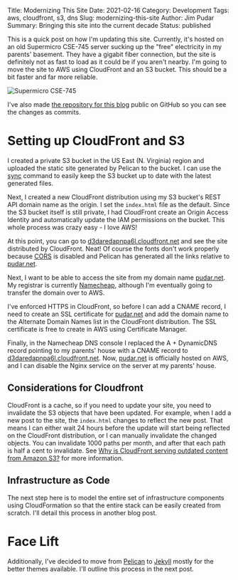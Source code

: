 Title: Modernizing This Site
Date: 2021-02-16
Category: Development
Tags: aws, cloudfront, s3, dns
Slug: modernizing-this-site
Author: Jim Pudar
Summary: Bringing this site into the current decade
Status: published

This is a quick post on how I'm updating this site. Currently, it's hosted on an
old Supermicro CSE-745 server sucking up the "free" electricity in my parents'
basement. They have a gigabit fiber connection, but the site is definitely not
as fast to load as it could be if you aren't nearby. I'm going to move the site
to AWS using CloudFront and an S3 bucket. This should be a bit faster and far
more reliable.

![Supermicro CSE-745]({photo}server/supermicro-server.jpg)

I've also made [the repository for this blog](https://github.com/jimpudar/blog)
public on GitHub so you can see the changes as commits.

# Setting up CloudFront and S3

I created a private S3 bucket in the US East (N. Virginia) region and uploaded
the static site generated by Pelican to the bucket. I can use the
[sync](https://docs.aws.amazon.com/cli/latest/reference/s3/sync.html) command to
easily keep the S3 bucket up to date with the latest generated files.

Next, I created a new CloudFront distribution using my S3 bucket's REST API
domain name as the origin. I set the `index.html` file as the default. Since the
S3 bucket itself is still private, I had CloudFront create an Origin Access
Identity and automatically update the IAM permissions on the bucket. This whole
process was crazy easy - I love AWS!

At this point, you can go to
[d3daredapnpa6l.cloudfront.net](d3daredapnpa6l.cloudfront.net) and see the site
distributed by CloudFront. Neat! Of course the fonts don't work properly because
[CORS](https://developer.mozilla.org/en-US/docs/Web/HTTP/CORS) is disabled and
Pelican has generated all the links relative to [pudar.net](pudar.net).

Next, I want to be able to access the site from my domain name
[pudar.net](pudar.net). My registrar is currently
[Namecheap](www.namecheap.com), although I'm eventually going to transfer the
domain over to AWS.

I've enforced HTTPS in CloudFront, so before I can add a CNAME record, I need to
create an SSL certificate for [pudar.net](pudar.net) and add the domain name to
the Alternate Domain Names list in the CloudFront distribution. The SSL
certificate is free to create in AWS using Certificate Manager.

Finally, in the Namecheap DNS console I replaced the A + DynamicDNS record
pointing to my parents' house with a CNAME record to
[d3daredapnpa6l.cloudfront.net](d3daredapnpa6l.cloudfront.net). Now,
[pudar.net](pudar.net) is officially hosted on AWS, and I can disable the Nginx
service on the server at my parents' house.

## Considerations for Cloudfront

CloudFront is a cache, so if you need to update your site, you need to
invalidate the S3 objects that have been updated. For example, when I add a new
post to the site, the `index.html` changes to reflect the new post. That means I
can either wait 24 hours before the update will start being reflected on the
CloudFront distribution, or I can manually invalidate the changed objects. You
can invalidate 1000 paths per month, and after that each path is half a cent to
invalidate. See [Why is CloudFront serving outdated content from Amazon
S3?](https://aws.amazon.com/premiumsupport/knowledge-center/cloudfront-serving-outdated-content-s3/)
for more information.

## Infrastructure as Code

The next step here is to model the entire set of infrastructure components using
CloudFormation so that the entire stack can be easily created from scratch. I'll
detail this process in another blog post.

# Face Lift

Additionally, I've decided to move from
[Pelican](https://github.com/getpelican/pelican) to [Jekyll](https://jekyllrb.com/)
mostly for the better themes available. I'll outline this process in the next post.
